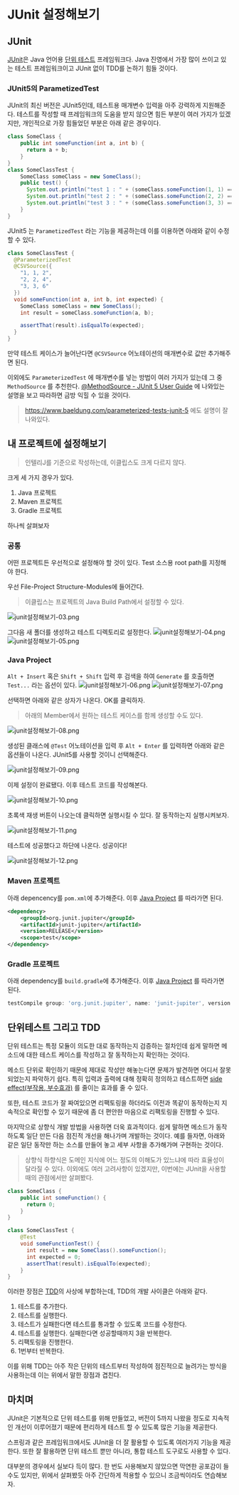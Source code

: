 # JUnit 설정해보기

## JUnit

[JUnit](https://junit.org/junit5/)은 Java 언어용 [단위 테스트](https://ko.wikipedia.org/wiki/%EC%9C%A0%EB%8B%9B_%ED%85%8C%EC%8A%A4%ED%8A%B8) 프레임워크다. Java 진영에서 가장 많이 쓰이고 있는 테스트 프레임워크이고 JUnit 없이 TDD를 논하기 힘들 것이다.

### JUnit5의 ParametizedTest

JUnit의 최신 버전은 JUnit5인데, 테스트용 매개변수 입력을 아주 강력하게 지원해준다. 테스트를 작성할 때 프레임워크의 도움을 받지 않으면 힘든 부분이 여러 가지가 있겠지만, 개인적으로 가장 힘들었던 부분은 아래 같은 경우이다.

```java
class SomeClass {
    public int someFunction(int a, int b) {
      return a + b;
    }
}
class SomeClassTest {
    SomeClass someClass = new SomeClass();
    public test() {
      System.out.println("test 1 : " + (someClass.someFunction(1, 1) == 2));
      System.out.println("test 2 : " + (someClass.someFunction(2, 2) == 4));
      System.out.println("test 3 : " + (someClass.someFunction(3, 3) == 6));
    }
}
```

JUnit5 는 `ParametizedTest` 라는 기능을 제공하는데 이를 이용하면 아래와 같이 수정할 수 있다.

```java
class SomeClassTest {
  @ParameterizedTest
  @CSVSource({
    "1, 1, 2",
    "2, 2, 4",
    "3, 3, 6"
  })
  void someFunction(int a, int b, int expected) {
    SomeClass someClass = new SomeClass();
    int result = someClass.someFunction(a, b);

    assertThat(result).isEqualTo(expected);
  }
}
```

만약 테스트 케이스가 늘어난다면 `@CSVSource` 어노테이션의 매개변수로 값만 추가해주면 된다.

이외에도 `ParameterizedTest` 에 매개변수를 넣는 방법이 여러 가지가 있는데 그 중 `MethodSource` 를 추천한다.
[@MethodSource - JUnit 5 User Guide](https://junit.org/junit5/docs/current/user-guide/#writing-tests-parameterized-tests-sources-MethodSource) 에 나와있는 설명을 보고 따라하면 금방 익힐 수 있을 것이다.

> https://www.baeldung.com/parameterized-tests-junit-5 에도 설명이 잘 나와있다.

## 내 프로젝트에 설정해보기

> 인텔리J를 기준으로 작성하는데, 이클립스도 크게 다르지 않다.

크게 세 가지 경우가 있다.

1. Java 프로젝트
2. Maven 프로젝트
3. Gradle 프로젝트

하나씩 살펴보자

### 공통

어떤 프로젝트든 우선적으로 설정해야 할 것이 있다. Test 소스용 root path를 지정해야 한다.

우선 File-Project Structure-Modules에 들어간다.

> 이클립스는 프로젝트의 Java Build Path에서 설정할 수 있다.

![junit설정해보기-03.png](https://raw.githubusercontent.com/Dae-Hwa/Dae-Hwa.github.io/master/data/blog/post/2021-01-05--junit-%EC%84%A4%EC%A0%95%ED%95%B4%EB%B3%B4%EA%B8%B0/junit%EC%84%A4%EC%A0%95%ED%95%B4%EB%B3%B4%EA%B8%B0-03.png)

그다음 새 폴더를 생성하고 테스트 디렉토리로 설정한다.
![junit설정해보기-04.png](https://raw.githubusercontent.com/Dae-Hwa/Dae-Hwa.github.io/master/data/blog/post/2021-01-05--junit-%EC%84%A4%EC%A0%95%ED%95%B4%EB%B3%B4%EA%B8%B0/junit%EC%84%A4%EC%A0%95%ED%95%B4%EB%B3%B4%EA%B8%B0-04.png)
![junit설정해보기-05.png](https://raw.githubusercontent.com/Dae-Hwa/Dae-Hwa.github.io/master/data/blog/post/2021-01-05--junit-%EC%84%A4%EC%A0%95%ED%95%B4%EB%B3%B4%EA%B8%B0/junit%EC%84%A4%EC%A0%95%ED%95%B4%EB%B3%B4%EA%B8%B0-05.png)

### Java Project

`Alt + Insert` 혹은 `Shift + Shift` 입력 후 검색을 하여 `Generate` 를 호출하면 `Test...` 라는 옵션이 있다.
![junit설정해보기-06.png](https://raw.githubusercontent.com/Dae-Hwa/Dae-Hwa.github.io/master/data/blog/post/2021-01-05--junit-%EC%84%A4%EC%A0%95%ED%95%B4%EB%B3%B4%EA%B8%B0/junit%EC%84%A4%EC%A0%95%ED%95%B4%EB%B3%B4%EA%B8%B0-06.png)
![junit설정해보기-07.png](https://raw.githubusercontent.com/Dae-Hwa/Dae-Hwa.github.io/master/data/blog/post/2021-01-05--junit-%EC%84%A4%EC%A0%95%ED%95%B4%EB%B3%B4%EA%B8%B0/junit%EC%84%A4%EC%A0%95%ED%95%B4%EB%B3%B4%EA%B8%B0-07.png)

선택하면 아래와 같은 상자가 나온다. OK를 클릭하자.

> 아래의 Member에서 원하는 테스트 케이스를 함께 생성할 수도 있다.

![junit설정해보기-08.png](https://raw.githubusercontent.com/Dae-Hwa/Dae-Hwa.github.io/master/data/blog/post/2021-01-05--junit-%EC%84%A4%EC%A0%95%ED%95%B4%EB%B3%B4%EA%B8%B0/junit%EC%84%A4%EC%A0%95%ED%95%B4%EB%B3%B4%EA%B8%B0-08.png)

생성된 클래스에 `@Test` 어노테이션을 입력 후 `Alt + Enter` 를 입력하면 아래와 같은 옵션들이 나온다. JUnit5를 사용할 것이니 선택해준다.

![junit설정해보기-09.png](https://raw.githubusercontent.com/Dae-Hwa/Dae-Hwa.github.io/master/data/blog/post/2021-01-05--junit-%EC%84%A4%EC%A0%95%ED%95%B4%EB%B3%B4%EA%B8%B0/junit%EC%84%A4%EC%A0%95%ED%95%B4%EB%B3%B4%EA%B8%B0-09.png)

이제 설정이 완료됐다. 이후 테스트 코드를 작성해본다.

![junit설정해보기-10.png](https://raw.githubusercontent.com/Dae-Hwa/Dae-Hwa.github.io/master/data/blog/post/2021-01-05--junit-%EC%84%A4%EC%A0%95%ED%95%B4%EB%B3%B4%EA%B8%B0/junit%EC%84%A4%EC%A0%95%ED%95%B4%EB%B3%B4%EA%B8%B0-10.png)

초록색 재생 버튼이 나오는데 클릭하면 실행시킬 수 있다. 잘 동작하는지 실행시켜보자.

![junit설정해보기-11.png](https://raw.githubusercontent.com/Dae-Hwa/Dae-Hwa.github.io/master/data/blog/post/2021-01-05--junit-%EC%84%A4%EC%A0%95%ED%95%B4%EB%B3%B4%EA%B8%B0/junit%EC%84%A4%EC%A0%95%ED%95%B4%EB%B3%B4%EA%B8%B0-11.png)

테스트에 성공했다고 하단에 나온다. 성공이다!

![junit설정해보기-12.png](https://raw.githubusercontent.com/Dae-Hwa/Dae-Hwa.github.io/master/data/blog/post/2021-01-05--junit-%EC%84%A4%EC%A0%95%ED%95%B4%EB%B3%B4%EA%B8%B0/junit%EC%84%A4%EC%A0%95%ED%95%B4%EB%B3%B4%EA%B8%B0-12.png)

### Maven 프로젝트

아래 depencency를 `pom.xml`에 추가해준다. 이후 [Java Project](#java-project) 를 따라가면 된다.

```xml
<dependency>
    <groupId>org.junit.jupiter</groupId>
    <artifactId>junit-jupiter</artifactId>
    <version>RELEASE</version>
    <scope>test</scope>
</dependency>
```

### Gradle 프로젝트

아래 dependency를 `build.gradle`에 추가해준다. 이후 [Java Project](#java-project) 를 따라가면 된다.

```gradle
testCompile group: 'org.junit.jupiter', name: 'junit-jupiter', version: 'latest.release'
```

## 단위테스트 그리고 TDD

단위 테스트는 특정 모듈이 의도한 대로 동작하는지 검증하는 절차인데 쉽게 말하면 메소드에 대한 테스트 케이스를 작성하고 잘 동작하는지 확인하는 것이다.

메소드 단위로 확인하기 때문에 제대로 작성만 해놓는다면 문제가 발견하면 어디서 잘못되었는지 파악하기 쉽다. 특히 입력과 출력에 대해 정확히 정의하고 테스트하면 [side effect(부작용, 부수효과)](<https://ko.wikipedia.org/wiki/%EB%B6%80%EC%9E%91%EC%9A%A9_(%EC%BB%B4%ED%93%A8%ED%84%B0_%EA%B3%BC%ED%95%99)>) 를 줄이는 효과를 줄 수 있다.

또한, 테스트 코드가 잘 짜여있으면 리팩토링을 하더라도 이전과 똑같이 동작하는지 지속적으로 확인할 수 있기 때문에 좀 더 편안한 마음으로 리팩토링을 진행할 수 있다.

마지막으로 상향식 개발 방법을 사용하면 더욱 효과적이다. 쉽게 말하면 메소드가 동작하도록 일단 만든 다음 점진적 개선을 해나가며 개발하는 것이다. 예를 들자면, 아래와 같은 일단 동작만 하는 소스를 만들어 놓고 세부 사항을 추가해가며 구현하는 것이다.

> 상향식 하향식은 도메인 지식에 어느 정도의 이해도가 있느냐에 따라 효율성이 달라질 수 있다. 이외에도 여러 고려사항이 있겠지만, 이번에는 JUnit을 사용할 때의 관점에서만 살펴봤다.

```java
class SomeClass {
    public int someFunction() {
      return 0;
    }
}

class SomeClassTest {
    @Test
    void someFunctionTest() {
      int result = new SomeClass().someFunction();
      int expected = 0;
      assertThat(result).isEqualTo(expected);
    }
}
```

이러한 장점은 [TDD](https://en.wikipedia.org/wiki/Test-driven_development)의 사상에 부합하는데, TDD의 개발 사이클은 아래와 같다.

1. 테스트를 추가한다.
2. 테스트를 실행한다.
3. 테스트가 실패한다면 테스트를 통과할 수 있도록 코드를 수정한다.
4. 테스트를 실행한다. 실패한다면 성공할때까지 3을 반복한다.
5. 리팩토링을 진행한다.
6. 1번부터 반복한다.

이를 위해 TDD는 아주 작은 단위의 테스트부터 작성하여 점진적으로 늘려가는 방식을 사용하는데 이는 위에서 말한 장점과 겹친다.

## 마치며

JUnit은 기본적으로 단위 테스트를 위해 만들었고, 버전이 5까지 나왔을 정도로 지속적인 개선이 이루어졌기 때문에 편리하게 테스트 할 수 있도록 많은 기능을 제공한다.

스프링과 같은 프레임워크에서도 JUnit을 더 잘 활용할 수 있도록 여러가지 기능을 제공한다. 또한 잘 활용하면 단위 테스트 뿐만 아니라, 통합 테스트 도구로도 사용할 수 있다.

대부분의 경우에서 실보다 득이 많다. 한 번도 사용해보지 않았으면 막연한 공포감이 들 수도 있지만, 위에서 살펴봤듯 아주 간단하게 적용할 수 있으니 조금씩이라도 연습해보자.
